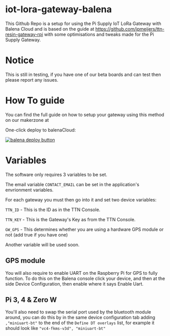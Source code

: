 # iot-lora-gateway-balena

This Github Repo is a setup for using the Pi Supply IoT LoRa Gateway with Balena Cloud and is based on the guide at https://github.com/jpmeijers/ttn-resin-gateway-rpi with some optimisations and tweaks made for the Pi Supply Gateway.

# Notice
This is still in testing, if you have one of our beta boards and can test then please report any issues.

# How To guide

You can find the full guide on how to setup your gateway using this method on our makerzone at

One-click deploy to balenaCloud:

[![balena deploy button](https://balena.io/deploy.png)](https://dashboard.balena-cloud.com/deploy?repoUrl=https://github.com/PiSupply/iot-lora-gateway-balena&defaultDeviceType=raspberry-pi)


# Variables
The software only requires 3 variables to be set.

The email variable ```CONTACT_EMAIL``` can be set in the application's envrionment variables.

For each gateway you must then go into it and set two device variables:

`TTN_ID` - This is the ID as in the TTN Console.

`TTN_KEY` - This is the Gateway's Key as from the TTN Console.

`GW_GPS` - This determines whether you are using a hardware GPS module or not (add true if you have one)

Another variable will be used soon.

## GPS module
You will also require to enable UART on the Raspberry Pi for GPS to fully function. To do this on the Balena console click your device, and then at the side Device Configuration, then enable where it says Enable Uart.

## Pi 3, 4 & Zero W
You'll also need to swap the serial port used by the bluetooth module around, you can do this by in the same device configuration tab adding ```,"miniuart-bt"``` to the end of the ```Define DT overlays``` list, for example it should look like ```"vc4-fkms-v3d", "miniuart-bt"```
